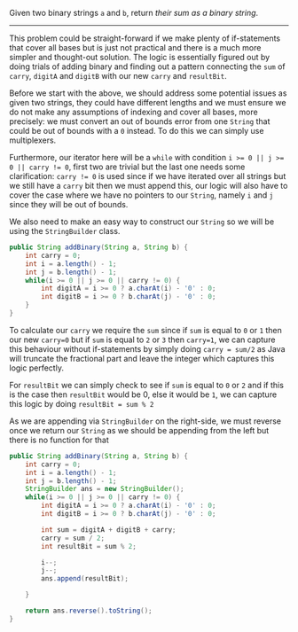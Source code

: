 Given two binary strings `a` and `b`, return _their sum as a binary string_.
***
This problem could be straight-forward if we make plenty of if-statements that cover all bases but is just not practical and there is a much more simpler and thought-out solution. The logic is essentially figured out by doing trials of adding binary and finding out a pattern connecting the `sum` of `carry`, `digitA` and `digitB` with our new `carry` and `resultBit`.

Before we start with the above, we should address some potential issues as given two strings, they could have different lengths and we must ensure we do not make any assumptions of indexing and cover all bases, more precisely: we must convert an out of bounds error from one `String` that could be out of bounds with a `0` instead. To do this we can simply use multiplexers.

Furthermore, our iterator here will be a `while` with condition `i >= 0 || j >= 0 || carry != 0`, first two are trivial but the last one needs some clarification: `carry != 0` is used since if we have iterated over all strings but we still have a `carry` bit then we must append this, our logic will also have to cover the case where we have no pointers to our `String`, namely `i` and `j` since they will be out of bounds.

We also need to make an easy way to construct our `String` so we will be using the `StringBuilder` class.

```java
public String addBinary(String a, String b) {
	int carry = 0;
	int i = a.length() - 1;
	int j = b.length() - 1;
	while(i >= 0 || j >= 0 || carry != 0) {
		int digitA = i >= 0 ? a.charAt(i) - '0' : 0;
		int digitB = i >= 0 ? b.charAt(j) - '0' : 0;
	}
}
```

To calculate our `carry` we require the `sum` since if `sum` is equal to `0` or `1` then our new `carry=0` but if `sum` is equal to `2` or `3` then `carry=1`, we can capture this behaviour without if-statements by simply doing `carry = sum/2` as Java will truncate the fractional part and leave the integer which captures this logic perfectly.

For `resultBit` we can simply check to see if `sum` is equal to `0` or `2` and if this is the case then `resultBit` would be 0, else it would be `1`, we can capture this logic by doing `resultBit = sum % 2`

As we are appending via `StringBuilder` on the right-side, we must reverse once we return our `String` as we should be appending from the left but there is no function for that
```java
public String addBinary(String a, String b) {
	int carry = 0;
	int i = a.length() - 1;
	int j = b.length() - 1;
	StringBuilder ans = new StringBuilder();
	while(i >= 0 || j >= 0 || carry != 0) {
		int digitA = i >= 0 ? a.charAt(i) - '0' : 0;
		int digitB = i >= 0 ? b.charAt(j) - '0' : 0;

		int sum = digitA + digitB + carry;
		carry = sum / 2;
		int resultBit = sum % 2;

		i--;
		j--;
		ans.append(resultBit);

	}

	return ans.reverse().toString();
}
```

